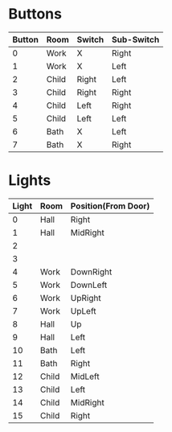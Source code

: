 # Buttons

|Button|Room|Switch|Sub-Switch|
|------|----|------|----------|
|0|Work|X|Right|
|1|Work|X|Left|
|2|Child|Right|Left|
|3|Child|Right|Right|
|4|Child|Left|Right|
|5|Child|Left|Left|
|6|Bath|X|Left|
|7|Bath|X|Right|

# Lights

|Light|Room|Position(From Door)|
|-----|----|--------|
|0|Hall|Right|
|1|Hall|MidRight|
|2|||
|3|||
|4|Work|DownRight|
|5|Work|DownLeft|
|6|Work|UpRight|
|7|Work|UpLeft|
|8|Hall|Up|
|9|Hall|Left|
|10|Bath|Left|
|11|Bath|Right|
|12|Child|MidLeft|
|13|Child|Left|
|14|Child|MidRight|
|15|Child|Right|